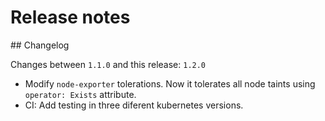 # Release notes

## Changelog

Changes between `1.1.0` and this release: `1.2.0`

- Modify `node-exporter` tolerations. Now it tolerates all node taints using `operator: Exists` attribute.
- CI: Add testing in three diferent kubernetes versions.
